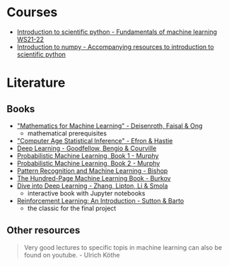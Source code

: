 # Courses

- [Introduction to scientific python - Fundamentals of machine learning WS21-22](https://mampf.mathi.uni-heidelberg.de/lessons/783)
- [Introduction to numpy - Accompanying resources to introduction to scientific python](https://github.com/ukoethe/python-numpy-intro/tree/master)


# Literature

## Books
- ["Mathematics for Machine Learning" - Deisenroth, Faisal & Ong](https://mml-book.github.io/)
  - mathematical prerequisites
- ["Computer Age Statistical Inference" - Efron & Hastie](https://hastie.su.domains/CASI/)
- [Deep Learning - Goodfellow, Bengio & Courville](https://www.deeplearningbook.org/)
- [Probabilistic Machine Learning, Book 1 - Murphy](https://probml.github.io/pml-book/book1.html)
- [Probabilistic Machine Learning, Book 2 - Murphy](https://probml.github.io/pml-book/book2.html)
- [Pattern Recognition and Machine Learning - Bishop](https://www.microsoft.com/en-us/research/uploads/prod/2006/01/Bishop-Pattern-Recognition-and-Machine-Learning-2006.pdf)
- [The Hundred-Page Machine Learning Book - Burkov](https://freecomputerbooks.com/The-Hundred-Page-Machine-Learning-Book.html)
- [Dive into Deep Learning - Zhang, Lipton, Li & Smola](https://d2l.ai/)
  - interactive book with Jupyter notebooks
- [Reinforcement Learning: An Introduction - Sutton & Barto](http://incompleteideas.net/book/the-book.html)
  - the classic for the final project

## Other resources
> Very good lectures to specific topis in machine learning can also be found on youtube. - Ulrich Köthe
